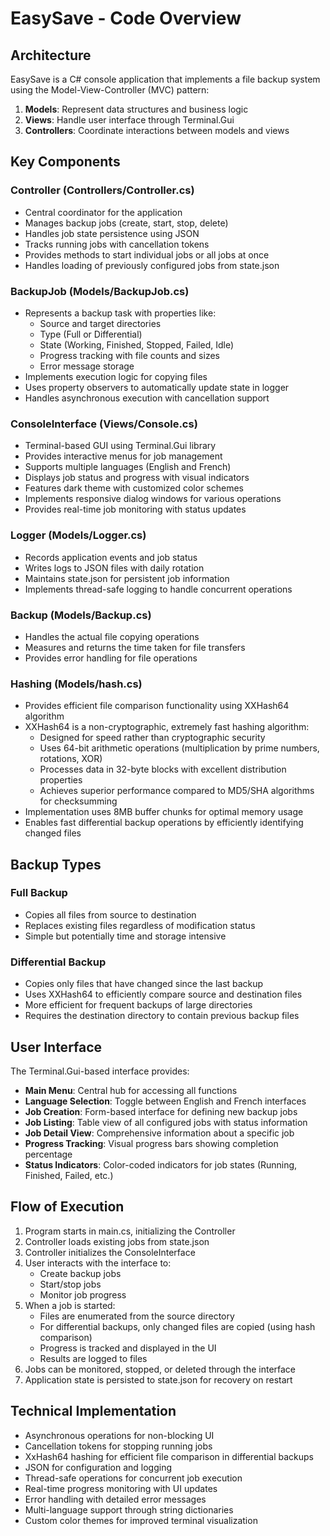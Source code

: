# EasySave - Code Overview

## Architecture

EasySave is a C# console application that implements a file backup system using the Model-View-Controller (MVC) pattern:

1. **Models**: Represent data structures and business logic
2. **Views**: Handle user interface through Terminal.Gui
3. **Controllers**: Coordinate interactions between models and views

## Key Components

### Controller (Controllers/Controller.cs)
- Central coordinator for the application
- Manages backup jobs (create, start, stop, delete)
- Handles job state persistence using JSON
- Tracks running jobs with cancellation tokens
- Provides methods to start individual jobs or all jobs at once
- Handles loading of previously configured jobs from state.json

### BackupJob (Models/BackupJob.cs)
- Represents a backup task with properties like:
  - Source and target directories
  - Type (Full or Differential)
  - State (Working, Finished, Stopped, Failed, Idle)
  - Progress tracking with file counts and sizes
  - Error message storage
- Implements execution logic for copying files
- Uses property observers to automatically update state in logger
- Handles asynchronous execution with cancellation support

### ConsoleInterface (Views/Console.cs)
- Terminal-based GUI using Terminal.Gui library
- Provides interactive menus for job management
- Supports multiple languages (English and French)
- Displays job status and progress with visual indicators
- Features dark theme with customized color schemes
- Implements responsive dialog windows for various operations
- Provides real-time job monitoring with status updates

### Logger (Models/Logger.cs)
- Records application events and job status
- Writes logs to JSON files with daily rotation
- Maintains state.json for persistent job information
- Implements thread-safe logging to handle concurrent operations

### Backup (Models/Backup.cs)
- Handles the actual file copying operations
- Measures and returns the time taken for file transfers
- Provides error handling for file operations

### Hashing (Models/hash.cs)
- Provides efficient file comparison functionality using XXHash64 algorithm
- XXHash64 is a non-cryptographic, extremely fast hashing algorithm:
  - Designed for speed rather than cryptographic security
  - Uses 64-bit arithmetic operations (multiplication by prime numbers, rotations, XOR)
  - Processes data in 32-byte blocks with excellent distribution properties
  - Achieves superior performance compared to MD5/SHA algorithms for checksumming
- Implementation uses 8MB buffer chunks for optimal memory usage
- Enables fast differential backup operations by efficiently identifying changed files

## Backup Types

### Full Backup
- Copies all files from source to destination
- Replaces existing files regardless of modification status
- Simple but potentially time and storage intensive

### Differential Backup
- Copies only files that have changed since the last backup
- Uses XXHash64 to efficiently compare source and destination files
- More efficient for frequent backups of large directories
- Requires the destination directory to contain previous backup files

## User Interface

The Terminal.Gui-based interface provides:

- **Main Menu**: Central hub for accessing all functions
- **Language Selection**: Toggle between English and French interfaces
- **Job Creation**: Form-based interface for defining new backup jobs
- **Job Listing**: Table view of all configured jobs with status information
- **Job Detail View**: Comprehensive information about a specific job
- **Progress Tracking**: Visual progress bars showing completion percentage
- **Status Indicators**: Color-coded indicators for job states (Running, Finished, Failed, etc.)

## Flow of Execution

1. Program starts in main.cs, initializing the Controller
2. Controller loads existing jobs from state.json
3. Controller initializes the ConsoleInterface
4. User interacts with the interface to:
   - Create backup jobs
   - Start/stop jobs
   - Monitor job progress
5. When a job is started:
   - Files are enumerated from the source directory
   - For differential backups, only changed files are copied (using hash comparison)
   - Progress is tracked and displayed in the UI
   - Results are logged to files
6. Jobs can be monitored, stopped, or deleted through the interface
7. Application state is persisted to state.json for recovery on restart

## Technical Implementation

- Asynchronous operations for non-blocking UI
- Cancellation tokens for stopping running jobs
- XxHash64 hashing for efficient file comparison in differential backups
- JSON for configuration and logging
- Thread-safe operations for concurrent job execution
- Real-time progress monitoring with UI updates
- Error handling with detailed error messages
- Multi-language support through string dictionaries
- Custom color themes for improved terminal visualization
